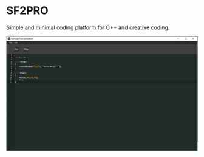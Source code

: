 # SF2PRO
Simple and minimal coding platform for C++ and creative coding.

![alt text](https://github.com/Dorjderem2002/SF2PRO/blob/main/screenshot/sf2p.PNG)
